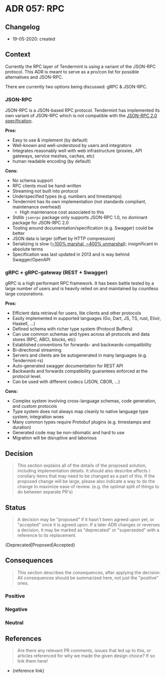 # ADR 057: RPC

## Changelog

- 19-05-2020: created

## Context

Currently the RPC layer of Tendermint is using a variant of the JSON-RPC protocol. This ADR is meant to serve as a pro/con list for possible alternatives and JSON-RPC.

There are currently two options being discussed: gRPC & JSON-RPC.

### JSON-RPC

JSON-RPC is a JSON-based RPC protocol. Tendermint has implemented its own variant of JSON-RPC which is not compatible with the [JSON-RPC 2.0 specification](https://www.jsonrpc.org/specification).

**Pros:**

- Easy to use & implement (by default)
- Well-known and well-understood by users and integrators
- Integrates reasonably well with web infrastructure (proxies, API gateways, service meshes, caches, etc)
- human readable encoding (by default)

**Cons:**

- No schema support
- RPC clients must be hand-written
- Streaming not built into protocol
- Underspecified types (e.g. numbers and timestamps)
- Tendermint has its own implementation (not standards compliant, maintenance overhead)
  - High maintenance cost associated to this
- Stdlib `jsonrpc` package only supports JSON-RPC 1.0, no dominant package for JSON-RPC 2.0
- Tooling around documentation/specification (e.g. Swagger) could be better
- JSON data is larger (offset by HTTP compression)
- Serializing is slow ([~100% marshal, ~400% unmarshal](https://github.com/alecthomas/go_serialization_benchmarks)); insignificant in absolute terms
- Specification was last updated in 2013 and is way behind Swagger/OpenAPI

### gRPC + gRPC-gateway (REST + Swagger)

gRPC is a high performant RPC framework. It has been battle tested by a large number of users and is heavily relied on and maintained by countless large corporations.

**Pros:**

- Efficient data retrieval for users, lite clients and other protocols
- Easily implemented in supported languages (Go, Dart, JS, TS, rust, Elixir, Haskell, ...)
- Defined schema with richer type system (Protocol Buffers)
- Can use common schemas and types across all protocols and data stores (RPC, ABCI, blocks, etc)
- Established conventions for forwards- and backwards-compatibility
- Bi-directional streaming
- Servers and clients are be autogenerated in many languages (e.g. Tendermint-rs)
- Auto-generated swagger documentation for REST API
- Backwards and forwards compatibility guarantees enforced at the protocol level.
- Can be used with different codecs (JSON, CBOR, ...)

**Cons:**

- Complex system involving cross-language schemas, code generation, and custom protocols
- Type system does not always map cleanly to native language type system; integration woes
- Many common types require Protobuf plugins (e.g. timestamps and duration)
- Generated code may be non-idiomatic and hard to use
- Migration will be disruptive and laborious

## Decision

> This section explains all of the details of the proposed solution, including implementation details.
> It should also describe affects / corollary items that may need to be changed as a part of this.
> If the proposed change will be large, please also indicate a way to do the change to maximize ease of review.
> (e.g. the optimal split of things to do between separate PR's)

## Status

> A decision may be "proposed" if it hasn't been agreed upon yet, or "accepted" once it is agreed upon. If a later ADR changes or reverses a decision, it may be marked as "deprecated" or "superseded" with a reference to its replacement.

{Deprecated|Proposed|Accepted}

## Consequences

> This section describes the consequences, after applying the decision. All consequences should be summarized here, not just the "positive" ones.

### Positive

### Negative

### Neutral

## References

> Are there any relevant PR comments, issues that led up to this, or articles referenced for why we made the given design choice? If so link them here!

- {reference link}

